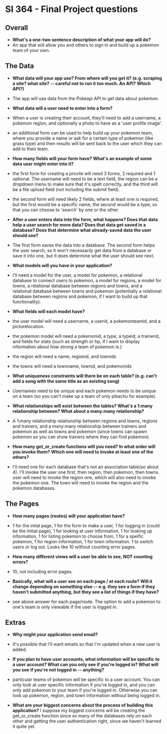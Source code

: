 # SI 364 - Final Project questions

## Overall

* **What's a one-two sentence description of what your app will do?**
* An app that will allow you and others to sign in and build up a pokemon team of your own.

## The Data

* **What data will your app use? From where will you get it? (e.g. scraping a site? what site? -- careful not to run it too much. An API? Which API?)**
* The app will use data from the Pokeapi API to get data about pokemon.

* **What data will a user need to enter into a form?**
* When a user is creating their account, they'll need to add a username, a pokemon region, and optionally a photo to have as a 'user profile image'.
* an additional form can be used to help build up your pokemon team, where you provide a name or ask for a certain type of pokemon (like grass type) and then results will be sent back to the user which they can add to their team.

* **How many fields will your form have? What's an example of some data user might enter into it?**
* the first form for creating a provile will need 3 forms, 2 required and 1 optional. The username will need to be a text field, the region can be a dropdown menu to make sure that it's spelt correctly, and the third will be a file upload field (not including the submit field).
* the second form will need likely 2 fields, where at least one is required, but the first would be a specific name, the second would be a type, so that you can choose to 'search' by one or the other.

* **After a user enters data into the form, what happens? Does that data help a user search for more data? Does that data get saved in a database? Does that determine what already-saved data the user should see?**
* The first form saves the data into a database. The second form helps the user search, so it won't necessarily get data from a database or save it into one, but it does determine what the user should see next.

* **What models will you have in your application?**
* I'll need a model for the user, a model for pokemon, a relational database to connect users to pokemon, a model for regions, a model for towns, a relational database between regions and towns, and a relational database between towns and pokemon (potentially a relational database between regions and pokemon, if I want to build up that functionality).

* **What fields will each model have?**
* the user model will need a username, a userid, a pokemonteamid, and a picturelocation.
* the pokemon model will need a pokemonid, a type, a typeid, a trainerid, and fields for stats (such as strength or hp, if I want to display information about how strong a team of pokemon is.)
* the region will need a name, regionid, and townids
* the towns will need a townname, townid, and pokemonids

* **What uniqueness constraints will there be on each table? (e.g. can't add a song with the same title as an existing song)**
* Usernames need to be unique and each pokemon needs to be unique on a team (so you can't make up a team of only pikachu for example). 

* **What relationships will exist between the tables? What's a 1:many relationship between? What about a many:many relationship?**
* A 1:many relationship relationship between regions and towns, regions and trainers, and a many:many relationship between trainers and pokemon as well as towns and pokemon (since towns can spawn pokemon so you can show trainers where they can find pokemon).

* **How many get_or_create functions will you need? In what order will you invoke them? Which one will need to invoke at least one of the others?**
* I'll need one for each database that's not an association table(so about 4). I'll invoke the user one first, then region, then pokemon, then towns. user will need to invoke the region one, which will also need to invoke the pokemon one. The town will need to invoke the region and the pokemon databases.

## The Pages

* **How many pages (routes) will your application have?**
* 1 for the intial page, 1 for the form to make a user, 1 for logging in (could be the initial page), 1 for looking at user information, 1 for looking up information, 1 for listing pokemon to choose from, 1 for a speific pokemon, 1 for region information, 1 for town information. 1 to switch users or log out. Looks like 10 without counting error pages.

* **How many different views will a user be able to see, NOT counting errors?**
* 10, not including error pages.

* **Basically, what will a user see on each page / at each route? Will it change depending on something else -- e.g. they see a form if they haven't submitted anything, but they see a list of things if they have?**
* see above answer for each page/route. The option to add a pokemon to one's team is only viewable if the user is logged in.

## Extras

* **Why might your application send email?**
* It's possible that I'll want emails so that I'm updated when a new user is added.

* **If you plan to have user accounts, what information will be specific to a user account? What can you only see if you're logged in? What will you see if you're not logged in -- anything?**
* particular teams of pokemon will be specific to a user account. You can only look at user specific information if you're logged in, and you can only add pokemon to your team if you're logged in. Otherwise you can look up pokemon, region, and town information without being logged in.
* **What are your biggest concerns about the process of building this application?**
I suppose my biggest concerns will be creating the get_or_create function since so many of the databases rely on each other and getting the user authentication right, since we haven't learned it quite yet.
